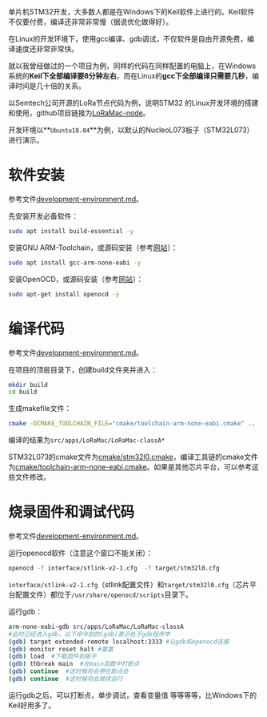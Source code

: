 单片机STM32开发，大多数人都是在Windows下的Keil软件上进行的。Keil软件不仅要付费，编译还非常非常慢（据说优化做得好）。

在Linux的开发环境下，使用gcc编译、gdb调试，不仅软件是自由开源免费，编译速度还非常非常快。

就以我曾经做过的一个项目为例，同样的代码在同样配置的电脑上，在Windows系统的**Keil下全部编译要8分钟左右**，而在Linux的**gcc下全部编译只需要几秒**，编译时间是几十倍的关系。

以Semtech公司开源的LoRa节点代码为例，说明STM32 的Linux开发环境的搭建和使用，github项目链接为[LoRaMac-node](https://github.com/Lora-net/LoRaMac-node)。

开发环境以**`Ubuntu18.04`**为例，以默认的NucleoL073板子（STM32L073）进行演示。

# 软件安装

参考文件[development-environment.md](https://github.com/Lora-net/LoRaMac-node/blob/master/doc/development-environment.md)。

先安装开发必备软件：

```sh
sudo apt install build-essential -y
```

安装GNU ARM-Toolchain，或源码安装（参考[网站](https://developer.arm.com/tools-and-software/open-source-software/developer-tools/gnu-toolchain/gnu-rm)）：

```sh
sudo apt install gcc-arm-none-eabi -y
```

安装OpenOCD，或源码安装（参考[网站](http://openocd.org/getting-openocd/)）：

```sh
sudo apt-get install openocd -y
```

# 编译代码

参考文件[development-environment.md](https://github.com/Lora-net/LoRaMac-node/blob/master/doc/development-environment.md)。

在项目的顶层目录下，创建build文件夹并进入：

```sh
mkdir build
cd build
```

生成makefile文件：

```sh
cmake -DCMAKE_TOOLCHAIN_FILE="cmake/toolchain-arm-none-eabi.cmake" ..
```

编译的结果为`src/apps/LoRaMac/LoRaMac-classA*`

STM32L073的cmake文件为[cmake/stm32l0.cmake](https://github.com/Lora-net/LoRaMac-node/blob/master/cmake/stm32l0.cmake)，编译工具链的cmake文件为[cmake/toolchain-arm-none-eabi.cmake](https://github.com/Lora-net/LoRaMac-node/blob/master/cmake/toolchain-arm-none-eabi.cmake)。如果是其他芯片平台，可以参考这些文件修改。

# 烧录固件和调试代码

参考文件[development-environment.md](https://github.com/Lora-net/LoRaMac-node/blob/master/doc/development-environment.md)。

运行openocd软件（注意这个窗口不能关闭）：

```sh
openocd -f interface/stlink-v2-1.cfg  -f target/stm32l0.cfg
```

`interface/stlink-v2-1.cfg`（stlink配置文件）和`target/stm32l0.cfg`（芯片平台配置文件）都位于`/usr/share/openocd/scripts`目录下。

运行gdb：

```sh
arm-none-eabi-gdb src/apps/LoRaMac/LoRaMac-classA
#此时已经进入gdb，以下命令前的(gdb)表示处于gdb程序中
(gdb) target extended-remote localhost:3333 #让gdb和openocd连接
(gdb) monitor reset halt #重置
(gdb) load	#下载固件到板子
(gdb) thbreak main	#在main函数中打断点
(gdb) continue	#这时候将会停在断点处
(gdb) continue	#这时候将会继续运行
```

运行gdb之后，可以打断点，单步调试，查看变量值  等等等等，比Windows下的Keil好用多了。
